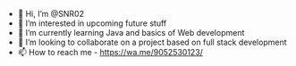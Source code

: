- 👋 Hi, I’m @SNR02
- 👀 I’m interested in upcoming future stuff
- 🌱 I’m currently learning Java and basics of Web development
- 💞️ I’m looking to collaborate on a project based on full stack development
- 📫 How to reach me - https://wa.me/9052530123/

<!---
SNR02/SNR02 is a ✨ special ✨ repository because its `README.md` (this file) appears on your GitHub profile.
You can click the Preview link to take a look at your changes.
--->
